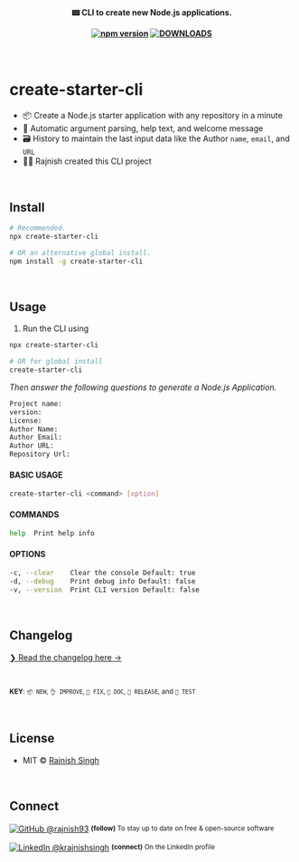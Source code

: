 <h4 align="center">
    <!-- <a href=" ">  
        <img src="" alt=" " />
    </a> -->
    <br>
    <br>

📟 CLI to create new Node.js applications.

[![npm version](https://img.shields.io/npm/v/create-starter-cli.svg?style=flat-square)](https://www.npmjs.com/package/create-starter-cli)
[![DOWNLOADS](https://img.shields.io/npm/dt/create-starter-cli.svg?label=DOWNLOADS&style=flat)](https://www.npmjs.com/package/create-starter-cli)

</h4>

<br>

# create-starter-cli

-   📦 Create a Node.js starter application with any repository in a minute
-   🤯 Automatic argument parsing, help text, and welcome message
-   🗃️ History to maintain the last input data like the Author `name`, `email`, and `URL`
-   👨‍🏫 Rajnish created this CLI project

<br>

## Install

```sh
# Recommended.
npx create-starter-cli

# OR an alternative global install.
npm install -g create-starter-cli
```

<br>

## Usage

1. Run the CLI using

```sh
npx create-starter-cli

# OR for global install
create-starter-cli
```

_Then answer the following questions to generate a Node.js Application._

```sh
Project name:
version:
License:
Author Name:
Author Email:
Author URL:
Repository Url:
```

#### BASIC USAGE

```sh
create-starter-cli <command> [option]
```

#### COMMANDS

```sh
help  Print help info
```

#### OPTIONS

```sh
-c, --clear    Clear the console Default: true
-d, --debug    Print debug info Default: false
-v, --version  Print CLI version Default: false
```

<br>

## Changelog

[❯ Read the changelog here →](changelog.md)

<br>

<small>**KEY**: `📦 NEW`, `👌 IMPROVE`, `🐛 FIX`, `📖 DOC`, `🚀 RELEASE`, and `🤖 TEST`

</small>

<br>

## License

-   MIT © [Rajnish Singh](https://github.com/rajnish93)

<br>

## Connect

<div align="left">
    <p><a href="https://github.com/rajnish93"><img alt="GitHub @rajnish93" align="center" src="https://img.shields.io/badge/GITHUB-gray.svg?colorB=6cc644&style=flat" /></a>&nbsp;<small><strong>(follow)</strong> To stay up to date on free & open-source software</small></p>
    <p><a href="https://www.linkedin.com/in/krajnishsingh/"><img alt="LinkedIn @krajnishsingh" align="center" src="https://img.shields.io/badge/LINKEDIN-gray.svg?colorB=0077b5&style=flat" /></a>&nbsp;<small><strong>(connect)</strong> On the LinkedIn profile</small></p>
</div>

<br>
